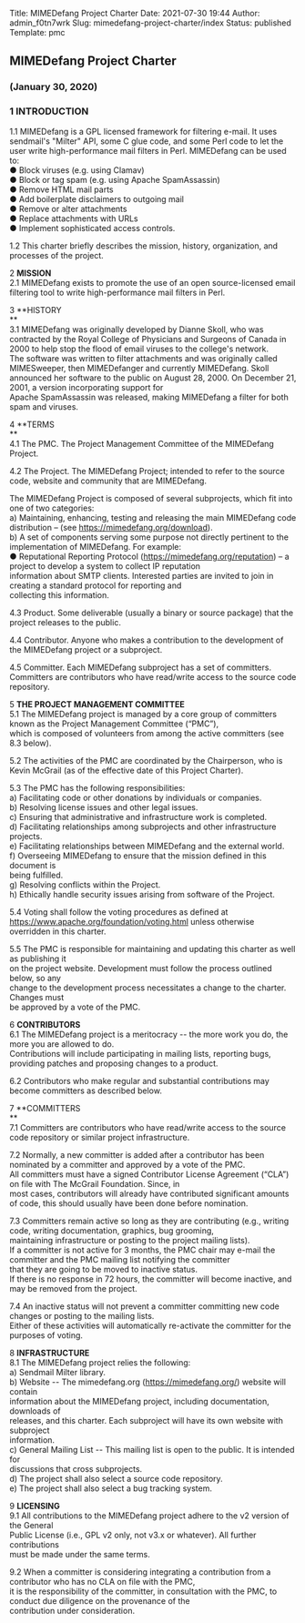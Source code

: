 Title: MIMEDefang Project Charter
Date: 2021-07-30 19:44
Author: admin_f0tn7wrk
Slug: mimedefang-project-charter/index
Status: published
Template: pmc


## MIMEDefang Project Charter

### (January 30, 2020)

### 1 **INTRODUCTION**

1.1 MIMEDefang is a GPL licensed framework for filtering e-mail. It uses sendmail's "Milter" API, some C glue code, and some Perl code to let the user write high-performance mail filters in Perl. MIMEDefang can be used to:  
● Block viruses (e.g. using Clamav)  
● Block or tag spam (e.g. using Apache SpamAssassin)  
● Remove HTML mail parts  
● Add boilerplate disclaimers to outgoing mail  
● Remove or alter attachments  
● Replace attachments with URLs  
● Implement sophisticated access controls.  

1.2 This charter briefly describes the mission, history, organization, and processes of the project.  

2 **MISSION**  
2.1 MIMEDefang exists to promote the use of an open source-licensed email filtering tool to write high-performance mail filters in Perl.  

3 **HISTORY  
**  
3.1 MIMEDefang was originally developed by Dianne Skoll, who was contracted by the Royal College of Physicians and Surgeons of Canada in 2000 to help stop the flood of email viruses to the college's network.  
The software was written to filter attachments and was originally called MIMESweeper, then MIMEDefanger and currently MIMEDefang.
Skoll announced her software to the public on August 28, 2000. On December 21, 2001, a version incorporating support for  
Apache SpamAssassin was released, making MIMEDefang a filter for both spam and viruses.  

4 **TERMS  
**  
4.1 The PMC. The Project Management Committee of the MIMEDefang Project.  

4.2 The Project. The MIMEDefang Project; intended to refer to the source code, website and community that are MIMEDefang.  

The MIMEDefang Project is composed of several subprojects, which fit into one of two categories:  
a) Maintaining, enhancing, testing and releasing the main MIMEDefang code distribution – (see https://mimedefang.org/download).  
b) A set of components serving some purpose not directly pertinent to the implementation of MIMEDefang. For example:  
● Reputational Reporting Protocol (https://mimedefang.org/reputation) – a project to develop a system to collect IP reputation  
information about SMTP clients. Interested parties are invited to join in creating a standard protocol for reporting and  
collecting this information.  

4.3 Product. Some deliverable (usually a binary or source package) that the project releases to the public.  

4.4 Contributor. Anyone who makes a contribution to the development of the MIMEDefang project or a subproject.  

4.5 Committer. Each MIMEDefang subproject has a set of committers. Committers are contributors who have read/write access to the source code repository.  

5 **THE PROJECT MANAGEMENT COMMITTEE**  
5.1 The MIMEDefang project is managed by a core group of committers known as the Project Management Committee (“PMC”),  
which is composed of volunteers from among the active committers (see 8.3 below).  

5.2 The activities of the PMC are coordinated by the Chairperson, who is Kevin McGrail (as of the effective date of this Project Charter).  

5.3 The PMC has the following responsibilities:  
a) Facilitating code or other donations by individuals or companies.  
b) Resolving license issues and other legal issues.  
c) Ensuring that administrative and infrastructure work is completed.  
d) Facilitating relationships among subprojects and other infrastructure projects.  
e) Facilitating relationships between MIMEDefang and the external world.  
f) Overseeing MIMEDefang to ensure that the mission defined in this document is  
being fulfilled.  
g) Resolving conflicts within the Project.  
h) Ethically handle security issues arising from software of the Project.  

5.4 Voting shall follow the voting procedures as defined at  
https://www.apache.org/foundation/voting.html unless otherwise overridden in this charter.  

5.5 The PMC is responsible for maintaining and updating this charter as well as publishing it  
on the project website. Development must follow the process outlined below, so any  
change to the development process necessitates a change to the charter. Changes must  
be approved by a vote of the PMC.  

6 **CONTRIBUTORS**  
6.1 The MIMEDefang project is a meritocracy -- the more work you do, the more you are allowed to do.  
Contributions will include participating in mailing lists, reporting bugs, providing patches and proposing changes to a product.  

6.2 Contributors who make regular and substantial contributions may become committers as described below.  

7 **COMMITTERS  
**  
7.1 Committers are contributors who have read/write access to the source code repository or similar project infrastructure.  

7.2 Normally, a new committer is added after a contributor has been nominated by a committer and approved by a vote of the PMC.  
All committers must have a signed Contributor License Agreement (“CLA”) on file with The McGrail Foundation. Since, in  
most cases, contributors will already have contributed significant amounts of code, this should usually have been done before nomination.  

7.3 Committers remain active so long as they are contributing (e.g., writing code, writing documentation, graphics, bug grooming,  
maintaining infrastructure or posting to the project mailing lists).  
If a committer is not active for 3 months, the PMC chair may e-mail the committer and the PMC mailing list notifying the committer  
that they are going to be moved to inactive status.  
If there is no response in 72 hours, the committer will become inactive, and may be removed from the project.  

7.4 An inactive status will not prevent a committer committing new code changes or posting to the mailing lists.  
Either of these activities will automatically re-activate the committer for the purposes of voting.  

8 **INFRASTRUCTURE**  
8.1 The MIMEDefang project relies the following:  
a) Sendmail Milter library.  
b) Website -- The mimedefang.org (https://mimedefang.org/) website will contain  
information about the MIMEDefang project, including documentation, downloads of  
releases, and this charter. Each subproject will have its own website with subproject  
information.  
c) General Mailing List -- This mailing list is open to the public. It is intended for  
discussions that cross subprojects.  
d) The project shall also select a source code repository.  
e) The project shall also select a bug tracking system.  

9 **LICENSING**  
9.1 All contributions to the MIMEDefang project adhere to the v2 version of the General  
Public License (i.e., GPL v2 only, not v3.x or whatever). All further contributions  
must be made under the same terms.  

9.2 When a committer is considering integrating a contribution from a contributor who has no CLA on file with the PMC,  
it is the responsibility of the committer, in consultation with the PMC, to conduct due diligence on the provenance of the  
contribution under consideration.
